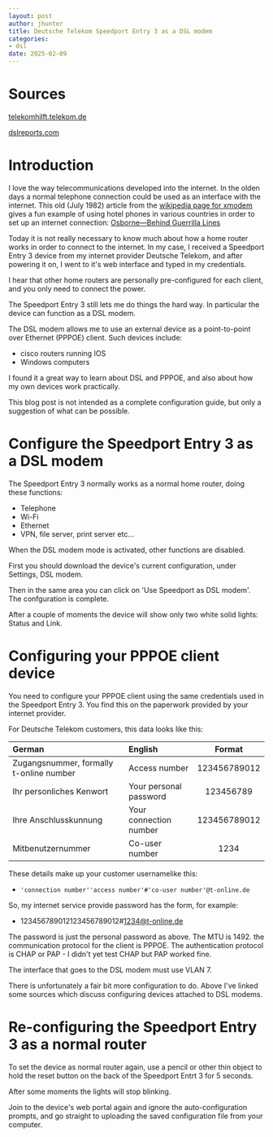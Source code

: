 ```yaml
---
layout: post
author: jhunter
title: Deutsche Telekom Speedport Entry 3 as a DSL modem
categories:
- dsl
date: 2025-02-09
---
```


# Sources
[telekomhilft.telekom.de](https://telekomhilft.telekom.de/conversations/festnetz-internet/konfiguration-tipps-f%C3%BCr-cisco-876-router/668611fe4ae73561da06a47f)

[dslreports.com](https://web.archive.org/web/20150815202703/http://www.dslreports.com/faq/10952)

# Introduction
I love the way telecommunications developed into the internet. In the olden days a normal telephone connection could be used as an interface with the internet. This old (July 1982) article from the [wikipedia page for xmodem](https://en.wikipedia.org/wiki/XMODEM) gives a fun example of using hotel phones in various countries in order to set up an internet connection: [Osborne—Behind Guerrilla Lines](https://archive.org/stream/kilobaudmagazine-1982-07/Microcomputing_1982_July#page/n43/mode/2up)

Today it is not really necessary to know much about how a home router works in order to connect to the internet. In my case, I received a Speedport Entry 3 device from my internet provider Deutsche Telekom, and after powering it on, I went to it's web interface and typed in my credentials.

I hear that other home routers are personally pre-configured for each client, and you only need to connect the power.

The Speedport Entry 3 still lets me do things the hard way. In particular the device can function as a DSL modem.

The DSL modem allows me to use an external device as a point-to-point over Ethernet (PPPOE) client. Such devices include:

* cisco routers running IOS
* Windows computers

I found it a great way to learn about DSL and PPPOE, and also about how my own devices work practically.

This blog post is not intended as a complete configuration guide, but only a suggestion of what can be possible.

# Configure the Speedport Entry 3 as a DSL modem
The Speedport Entry 3 normally works as a normal home router, doing these functions:

* Telephone
* Wi-Fi
* Ethernet
* VPN, file server, print server etc...

When the DSL modem mode is activated, other functions are disabled.

First you should download the device's current configuration, under Settings, DSL modem.

Then in the same area you can click on 'Use Speedport as DSL modem'. The confguration is complete.

After a couple of moments the device will show only two white solid lights: Status and Link.

# Configuring your PPPOE client device
You need to configure your PPPOE client using the same credentials used in the Speedport Entry 3. You find this on the paperwork provided by your internet provider.

For Deutsche Telekom customers, this data looks like this:

| German | English | Format |
| :----- | :------ | :----: |
| Zugangsnummer, formally t-online number | Access number | 123456789012 |
| Ihr personliches Kenwort | Your personal password | 123456789 |
| Ihre Anschlusskunnung | Your connection number | 123456789012 |
| Mitbenutzernummer | Co-user number | 1234 |

These details make up your customer usernamelike this:

* `'connection number''access number'#'co-user number'@t-online.de`

So, my internet service provide password has the form, for example:

* 123456789012123456789012#1234@t-online.de

The password is just the personal password as above. The MTU is 1492. the communication protocol for the client is PPPOE. The authentication protocol is CHAP or PAP - I didn't yet test CHAP but PAP worked fine.

The interface that goes to the DSL modem must use VLAN 7.

There is unfortunately a fair bit more configuration to do. Above I've linked some sources which discuss configuring devices attached to DSL modems.

# Re-configuring the Speedport Entry 3 as a normal router
To set the device as normal router again, use a pencil or other thin object to hold the reset button on the back of the Speedport Entrt 3 for 5 seconds.

After some moments the lights will stop blinking.

Join to the device's web portal again and ignore the auto-configuration prompts, and go straight to uploading the saved configuration file from your computer.


